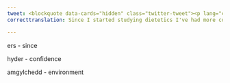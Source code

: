 ```yaml
---
tweet: <blockquote data-cards="hidden" class="twitter-tweet"><p lang="cy" dir="ltr">&quot;Ers i fi ddechrau astudio dieteteg dw i wedi cael mwy o hyder i wybod be sy’n well i’r corff. Dw i bendant yn teimlo’n well achos dw i’n gwybod bo fi’n gwneud rhywbeth sy’n helpu’r amgylchedd ac anifeiliaid.” <a href="https://twitter.com/hashtag/golwg?src=hash&amp;ref_src=twsrc%5Etfw">#golwg</a><a href="https://t.co/2TsmuAYgCx">https://t.co/2TsmuAYgCx</a></p>&mdash; Cylchgrawn Golwg (@CylchgrawnGolwg) <a href="https://twitter.com/CylchgrawnGolwg/status/1284393574407327745?ref_src=twsrc%5Etfw">July 18, 2020</a></blockquote> <script async src="https://platform.twitter.com/widgets.js" charset="utf-8"></script>
correcttranslation: Since I started studying dietetics I've had more confidence in knowing what is better for the body. I definitely feel better because I know that I'm doing something that is helping the environment and animals.

---
```

ers - since

hyder - confidence

amgylchedd - environment





